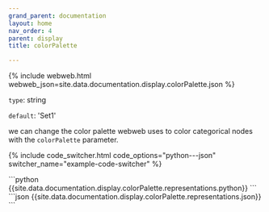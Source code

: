```yaml
---
grand_parent: documentation
layout: home
nav_order: 4
parent: display
title: colorPalette

---
```


{% include webweb.html webweb_json=site.data.documentation.display.colorPalette.json %}

```type```: string

```default```: 'Set1'

we can change the color palette webweb uses to color categorical nodes with the `colorPalette` parameter.

{% include code_switcher.html code_options="python---json" switcher_name="example-code-switcher" %}
<div class='select-code-block example-code-switcher python-code-block select-code-block-visible'></div>
```python
{{site.data.documentation.display.colorPalette.representations.python}}
```
<div class='select-code-block example-code-switcher json-code-block'></div>
```json
{{site.data.documentation.display.colorPalette.representations.json}}
```